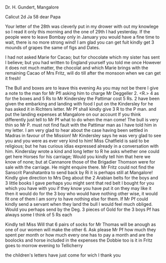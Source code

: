 Dr. H. Gundert, Mangalore

 Calicut 2d Ja 58
dear Papa

Your letter of the 28th was cleverly put in my drower with out my knowlege so I read it only this morning and the one of 29th I had yesterday. If the people were to leave Bombay only in January you would have a fine time to wait, there is no more strong wind! I am glad you can get fuit kindly get 3 mounds of grapes the same of figs and Dates.

I had not asked Marie for Cacao; but for chocolate which my sister has sent I believe; but you had written to England yourself you told me once However it does not much matter, the chocolat and which Marie brings with the remaining Cacao of Mrs Fritz, will do till after the monsoon when we can get it fresh!

The Bull and boxes are to leave this evening As you may not be there I give a note to the man for Mr Pfl asking him to charge Mr Deggeller 2. <R.> 4 as for the boxes and 5 Rs to Mr Kindersley the Pattimar cost 5 Rs. 2 have been given the embarking and landing with food I put on the Kindersley for he has asked it in Richters letter. Mr Pf shall kindly give 3 R to the P man. and put the landing expenses at Mangalore on our account If you think differently just tell to Mr Pf what to do when the man come! The bull is very thin so Mr P. must not find fault with the Pattimar man as I have told him in my letter. I am very glad to hear about the case having been settled in Madras in favour of the Mission! Mr Kindersley says he was very glad to see you and you were as ever very kind to him! Miss Chatfield is said to be religious; but he has curious idias expressed already in a conversation with him. Kinderslay wrote a kind and long letter to R he asks whether one could get here Horses for his carriage; Would you kindly tell him that here we know of none; but at Cannanore those of the Brigadier Thomson were for sale with the carriage. He might enquire there. Mr Fritz could not find the Sanscrit Panshatantra to send back by Ri it is perhaps still at Mangalore! Kindly give direction to Mrs Deg about the 2 Arabian belts for the boys and 3 little books I gave perhaps you might sent that red belt I bought for you which you have with you if they know you have put it on they may like it then it would do for the 3 boy who would have nothing other wise, it would fit one of them I am sorry to have nothing else for them. If Mr Pf could kindly send a servant when they land the bull I would feel much obliged. Would you perhaps send by the Deg. 3 pieces of Gold for the 3 boys Pf has always some I think of 5 Rs each

Kindly tell Miss Will that 6 pairs of socks for Mr Thomas will be anough as one of our women will make the other 6. Ask please Mr Pf how much they spent per month or how much every one has to pay a month and are the boolocks and horse included in the expenses the Dobbie too is it in 
Fritz goes to morrow evening to Tellicherry

the children's letters have just come for wich I thank you


